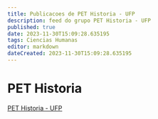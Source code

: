 ```yaml
---
title: Publicacoes de PET Historia - UFP 
description: feed do grupo PET Historia - UFP
published: true
date: 2023-11-30T15:09:28.635195
tags: Ciencias Humanas
editor: markdown
dateCreated: 2023-11-30T15:09:28.635195
---
```


# PET Historia
[PET Historia - UFP](/grupo/59PETHistoriaUFP.md)
